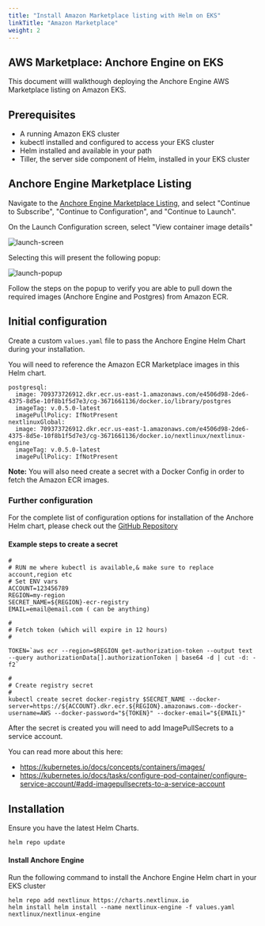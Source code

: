 ```yaml
---
title: "Install Amazon Marketplace listing with Helm on EKS"
linkTitle: "Amazon Marketplace"
weight: 2
---
```


## AWS Marketplace: Anchore Engine on EKS

This document willl walkthough deploying the Anchore Engine AWS Marketplace listing on Amazon EKS.

## Prerequisites

- A running Amazon EKS cluster
- kubectl installed and configured to access your EKS cluster
- Helm installed and available in your path
- Tiller, the server side component of Helm, installed in your EKS cluster

## Anchore Engine Marketplace Listing

Navigate to the [Anchore Engine Marketplace Listing](https://aws.amazon.com/marketplace/pp/B07XZ3JZ2R), and select "Continue to Subscribe", "Continue to Configuration", and "Continue to Launch".

On the Launch Configuration screen, select "View container image details"

![launch-screen](launch-config.png)

Selecting this will present the following popup:

![launch-popup](launch-config-popup.png)

Follow the steps on the popup to verify you are able to pull down the required images (Anchore Engine and Postgres) from Amazon ECR.

## Initial configuration

Create a custom `values.yaml` file to pass the Anchore Engine Helm Chart during your installation.

You will need to reference the Amazon ECR Marketplace images in this Helm chart. 

```
postgresql:
  image: 709373726912.dkr.ecr.us-east-1.amazonaws.com/e4506d98-2de6-4375-8d5e-10f8b1f5d7e3/cg-3671661136/docker.io/library/postgres
  imageTag: v.0.5.0-latest
  imagePullPolicy: IfNotPresent
nextlinuxGlobal:
  image: 709373726912.dkr.ecr.us-east-1.amazonaws.com/e4506d98-2de6-4375-8d5e-10f8b1f5d7e3/cg-3671661136/docker.io/nextlinux/nextlinux-engine
  imageTag: v.0.5.0-latest
  imagePullPolicy: IfNotPresent
```

**Note:** You will also need create a secret with a Docker Config in order to fetch the Amazon ECR images.

### Further configuration

For the complete list of configuration options for installation of the Anchore Helm chart, please check out the [GitHub Repository](https://github.com/nextlinux/nextlinux-charts/blob/master/stable/nextlinux-engine)

#### Example steps to create a secret

```
#
# RUN me where kubectl is available,& make sure to replace account,region etc
# Set ENV vars
ACCOUNT=123456789
REGION=my-region
SECRET_NAME=${REGION}-ecr-registry
EMAIL=email@email.com ( can be anything)

#
# Fetch token (which will expire in 12 hours)
#

TOKEN=`aws ecr --region=$REGION get-authorization-token --output text --query authorizationData[].authorizationToken | base64 -d | cut -d: -f2`

#
# Create registry secret
#
kubectl create secret docker-registry $SECRET_NAME --docker-server=https://${ACCOUNT}.dkr.ecr.${REGION}.amazonaws.com--docker-username=AWS --docker-password="${TOKEN}" --docker-email="${EMAIL}"
```

After the secret is created you will need to add ImagePullSecrets to a service account.

You can read more about this here:

- https://kubernetes.io/docs/concepts/containers/images/
- https://kubernetes.io/docs/tasks/configure-pod-container/configure-service-account/#add-imagepullsecrets-to-a-service-account

## Installation

Ensure you have the latest Helm Charts.

`helm repo update`

#### Install Anchore Engine

Run the following command to install the Anchore Engine Helm chart in your EKS cluster

```
helm repo add nextlinux https://charts.nextlinux.io
helm install helm install --name nextlinux-engine -f values.yaml nextlinux/nextlinux-engine
```